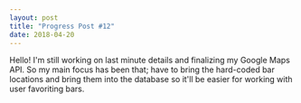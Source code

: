 ```yaml
---
layout: post
title: "Progress Post #12"
date: 2018-04-20
---
```


Hello! I'm still working on last minute details and finalizing my Google Maps API. So my main focus has been that; have to bring the hard-coded bar locations and bring them into the database so it'll be easier for working with user favoriting bars.
